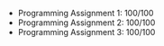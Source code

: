 - Programming Assignment 1: 100/100
- Programming Assignment 2: 100/100
- Programming Assignment 3: 100/100